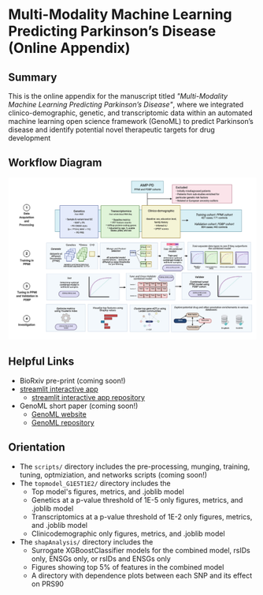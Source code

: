 # Multi-Modality Machine Learning Predicting Parkinson’s Disease (Online Appendix)


## Summary
This is the online appendix for the manuscript titled *"Multi-Modality Machine Learning Predicting Parkinson’s Disease"*, where we integrated clinico-demographic, genetic, and transcriptomic data within an automated machine learning open science framework (GenoML) to predict Parkinson’s disease and identify potential novel therapeutic targets for drug development

## Workflow Diagram 
![Workflow Diagram](https://github.com/GenoML/GenoML_multimodal_PD/blob/main/plots/workflow_fig1_new.jpeg)

## Helpful Links 
- BioRxiv pre-print (coming soon!)
- [streamlit interactive app](https://urldefense.com/v3/__https://share.streamlit.io/anant-dadu/shapleypdpredictiongenetics/main__;!!DZ3fjg!o0svR5aS1O5sxyVNhbUpOZKFslC7o63prvIfypa7vLnCWaxLD3x3hz5q5MIAmXG7Qw$)
    - [streamlit interactive app repository](https://github.com/anant-dadu/shapleyPDPredictionGenetics)
- GenoML short paper (coming soon!)
    - [GenoML website](https://genoml.com/)
    - [GenoML repository](https://github.com/GenoML/genoml2)


## Orientation 
- The `scripts/` directory includes the pre-processing, munging, training, tuning, optmiziation, and networks scripts (coming soon!) 
- The `topmodel_G1E5T1E2/` directory includes the
    - Top model's figures, metrics, and .joblib model
    - Genetics at a p-value threshold of 1E-5 only figures, metrics, and .joblib model
    - Transcriptomics at a p-value threshold of 1E-2 only figures, metrics, and .joblib model
    - Clinicodemographic only figures, metrics, and .joblib model
- The `shapAnalysis/` directory includes the 
    - Surrogate XGBoostClassifier models for the combined model, rsIDs only, ENSGs only, or rsIDs and ENSGs only
    - Figures showing top 5% of features in the combined model 
    - A directory with dependence plots between each SNP and its effect on PRS90 

